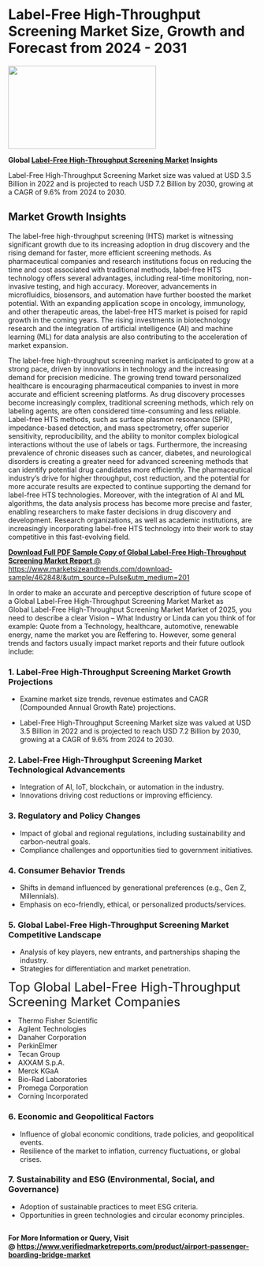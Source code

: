 <H1>Label-Free High-Throughput Screening Market Size, Growth and Forecast from 2024 - 2031</H1><img class="aligncenter size-medium wp-image-584254" src="https://thirdeyenews.in/wp-content/uploads/2024/09/Global-Market-Research-300x168.jpeg" alt="" width="300" height="168" /><p><strong>Global&nbsp;<a href="https://www.marketsizeandtrends.com/download-sample/462848/&amp;utm_source=Pulse&amp;utm_medium=201">Label-Free High-Throughput Screening Market</a> Insights</strong></p><p>Label-Free High-Throughput Screening Market size was valued at USD 3.5 Billion in 2022 and is projected to reach USD 7.2 Billion by 2030, growing at a CAGR of 9.6% from 2024 to 2030.</p><p><h2>Market Growth Insights</h2> <p>The label-free high-throughput screening (HTS) market is witnessing significant growth due to its increasing adoption in drug discovery and the rising demand for faster, more efficient screening methods. As pharmaceutical companies and research institutions focus on reducing the time and cost associated with traditional methods, label-free HTS technology offers several advantages, including real-time monitoring, non-invasive testing, and high accuracy. Moreover, advancements in microfluidics, biosensors, and automation have further boosted the market potential. With an expanding application scope in oncology, immunology, and other therapeutic areas, the label-free HTS market is poised for rapid growth in the coming years. The rising investments in biotechnology research and the integration of artificial intelligence (AI) and machine learning (ML) for data analysis are also contributing to the acceleration of market expansion.</p> <p><a href="#"></a></p> <p>The label-free high-throughput screening market is anticipated to grow at a strong pace, driven by innovations in technology and the increasing demand for precision medicine. The growing trend toward personalized healthcare is encouraging pharmaceutical companies to invest in more accurate and efficient screening platforms. As drug discovery processes become increasingly complex, traditional screening methods, which rely on labeling agents, are often considered time-consuming and less reliable. Label-free HTS methods, such as surface plasmon resonance (SPR), impedance-based detection, and mass spectrometry, offer superior sensitivity, reproducibility, and the ability to monitor complex biological interactions without the use of labels or tags. Furthermore, the increasing prevalence of chronic diseases such as cancer, diabetes, and neurological disorders is creating a greater need for advanced screening methods that can identify potential drug candidates more efficiently. The pharmaceutical industry’s drive for higher throughput, cost reduction, and the potential for more accurate results are expected to continue supporting the demand for label-free HTS technologies. Moreover, with the integration of AI and ML algorithms, the data analysis process has become more precise and faster, enabling researchers to make faster decisions in drug discovery and development. Research organizations, as well as academic institutions, are increasingly incorporating label-free HTS technology into their work to stay competitive in this fast-evolving field.</p> <p><a href="#"></p><p><span class=""><strong>Download Full PDF Sample Copy of Global Label-Free High-Throughput Screening Market Report</strong> @ <a href="https://www.marketsizeandtrends.com/download-sample/462848/&amp;utm_source=Pulse&amp;utm_medium=201" target="_blank">https://www.marketsizeandtrends.com/download-sample/462848/&amp;utm_source=Pulse&amp;utm_medium=201</a></span></p><p>In order to make an accurate and perceptive description of future scope of a Global&nbsp;Label-Free High-Throughput Screening Market Market as Global&nbsp;Label-Free High-Throughput Screening Market Market of 2025, you need to describe a clear Vision &ndash; What Industry or Linda can you think of for example: Quote from a Technology, healthcare, automotive, renewable energy, name the market you are Reffering to. However, some general trends and factors usually impact market reports and their future outlook include:</p><h3>1.&nbsp;<strong>Label-Free High-Throughput Screening Market Growth Projections</strong></h3><ul><li>Examine market size trends, revenue estimates and CAGR (Compounded Annual Growth Rate) projections.</li><li><p>Label-Free High-Throughput Screening Market size was valued at USD 3.5 Billion in 2022 and is projected to reach USD 7.2 Billion by 2030, growing at a CAGR of 9.6% from 2024 to 2030.</p></li></ul><h3>2.&nbsp;<strong>Label-Free High-Throughput Screening Market Technological Advancements</strong></h3><ul><li>Integration of AI, IoT, blockchain, or automation in the industry.</li><li>Innovations driving cost reductions or improving efficiency.</li></ul><h3>3.&nbsp;<strong>Regulatory and Policy Changes</strong></h3><ul><li>Impact of global and regional regulations, including sustainability and carbon-neutral goals.</li><li>Compliance challenges and opportunities tied to government initiatives.</li></ul><h3>4.&nbsp;<strong>Consumer Behavior Trends</strong></h3><ul><li>Shifts in demand influenced by generational preferences (e.g., Gen Z, Millennials).</li><li>Emphasis on eco-friendly, ethical, or personalized products/services.</li></ul><h3>5.&nbsp;<strong>Global Label-Free High-Throughput Screening Market Competitive Landscape</strong></h3><ul><li>Analysis of key players, new entrants, and partnerships shaping the industry.</li><li>Strategies for differentiation and market penetration.</li></ul><p data-pm-slice="1 1 []"><span style="color: inherit; font-family: inherit; font-size: 25px;">Top Global Label-Free High-Throughput Screening Market Companies</span></p><div class="" data-test-id=""><p><li>Thermo Fisher Scientific</li><li> Agilent Technologies</li><li> Danaher Corporation</li><li> PerkinElmer</li><li> Tecan Group</li><li> AXXAM S.p.A.</li><li> Merck KGaA</li><li> Bio-Rad Laboratories</li><li> Promega Corporation</li><li> Corning Incorporated</li></p></div><h3>6.&nbsp;<strong>Economic and Geopolitical Factors</strong></h3><ul><li>Influence of global economic conditions, trade policies, and geopolitical events.</li><li>Resilience of the market to inflation, currency fluctuations, or global crises.</li></ul><h3>7.&nbsp;<strong>Sustainability and ESG (Environmental, Social, and Governance)</strong></h3><ul><li>Adoption of sustainable practices to meet ESG criteria.</li><li>Opportunities in green technologies and circular economy principles.</li></ul><h2><strong style="font-size: 14px;">For More Information or Query, Visit @&nbsp;</strong><a style="background-color: #ffffff; font-size: 14px;" href="https://www.marketsizeandtrends.com/report/label-free-high-throughput-screening-market/" target="_blank">https://www.verifiedmarketreports.com/product/airport-passenger-boarding-bridge-market</a></h2>
